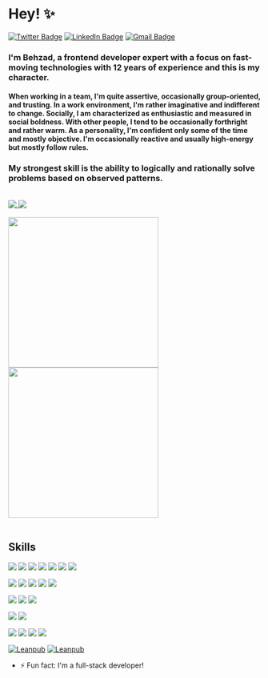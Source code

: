 # Hey! ✨

[![Twitter Badge](https://img.shields.io/badge/Twitter-%20-blue?style=flat&logo=twitter&logoColor=white)](https://twitter.com/behzadabbasi88)
[![LinkedIn Badge](https://img.shields.io/badge/LinkedIn-%20-blue?style=flat&logo=linkedin&logoColor=white)](https://www.linkedin.com/in/behzad88/)
[![Gmail Badge](https://img.shields.io/badge/Gmail-%20-d14836?style=flat&logo=Gmail&logoColor=white)](mailto:behzad88.2012@gmail.com)
### I'm Behzad, a frontend developer expert with a focus on fast-moving technologies with 12 years of experience and this is my character.

#### When working in a team, I'm quite assertive, occasionally group-oriented, and trusting. In a work environment, I'm rather imaginative and indifferent to change. Socially, I am characterized as enthusiastic and measured in social boldness. With other people, I tend to be occasionally forthright and rather warm. As a personality, I'm confident only some of the time and mostly objective. I'm occasionally reactive and usually high-energy but mostly follow rules.

### My strongest skill is the ability to logically and rationally solve problems based on observed patterns.

<br>
<a href="https://github.com/behzad888">
  <img align="top" src="https://github-readme-stats.vercel.app/api?username=behzad888&show_icons=true&theme=dark&time=now" />
</a>
<a href="https://github.com/behzad888">
  <img align="top" src="https://github-readme-stats.vercel.app/api/top-langs/?username=behzad888&layout=compact&theme=dark" />
</a>
<br>
<br>
<a href="https://wakatime.com/share/@behzad88/7372f96b-cd90-41d8-9376-3a1bfdc76225.svg">
  <img height="300" align="top" src="https://wakatime.com/share/@behzad88/7372f96b-cd90-41d8-9376-3a1bfdc76225.svg" />
</a>
<a href="https://wakatime.com/share/@behzad88/e977423f-cb3a-476e-bec2-2512b867456d.svg">
  <img height="300" align="top" src="https://wakatime.com/share/@behzad88/e977423f-cb3a-476e-bec2-2512b867456d.svg" />
</a>
<br>
<br>

## Skills

![](https://img.shields.io/badge/JavaScript-%20-yellow?style=flat&logo=javascript&color=f7df1d&logoColor=white)
![](https://img.shields.io/badge/TypeScript-%20-blue?style=flat&logo=typescript&color=297acb&logoColor=white)
![](https://img.shields.io/badge/React-%20-blue?style=flat&logo=react&color=61dafb&logoColor=white)
![](https://img.shields.io/badge/Redux-%20-blue?style=flat&logo=redux&color=764abc)
![](https://img.shields.io/badge/Next-%20-black?style=flat&logo=next.js)
![](https://img.shields.io/badge/Gatsby-%20-black?style=flat&logo=gatsby&color=663399)
![](https://img.shields.io/badge/Angular-%20-black?style=flat&logo=Angular&color=DD0031)

![](https://img.shields.io/badge/Jest-%20-black?style=flat&logo=jest&color=c21325)
![](https://img.shields.io/badge/Testing%20Library-%20-black?style=flat&logo=testing-library&color=e33332&logoColor=white)
![](https://img.shields.io/badge/GraphQL-%20-black?style=flat&logo=graphql&color=e10098)
![](https://img.shields.io/badge/Firebase-%20-black?style=flat&logo=firebase&color=ffca28&logoColor=white)
![](https://img.shields.io/badge/AWS-%20-black?style=flat&logo=amazon-aws&color=23FF99&logoColor=white)

![](https://img.shields.io/badge/CSS-%20-black?style=flat&logo=css3&color=1572b6)
![](https://img.shields.io/badge/Sass-%20-black?style=flat&logo=sass&color=cc6699&logoColor=white)
![](https://img.shields.io/badge/styled%20components-%20-black?style=flat&logo=styled-components&color=db7093&logoColor=white)

![](https://img.shields.io/badge/.net%20core-%20-black?style=flat&logo=.net&color=5C2D91&logoColor=white)
![](https://img.shields.io/badge/NodeJS-%20-black?style=flat&logo=Node.js&color=339933&logoColor=white)

![](https://img.shields.io/badge/Microsoft%20SQL%20Server-%20-black?style=flat&logo=microsoft-sql-server&color=CC2927&logoColor=white)
![](https://img.shields.io/badge/Redis-%20-black?style=flat&logo=redis&color=DC382D&logoColor=white)
![](https://img.shields.io/badge/PostreSQL-%20-black?style=flat&logo=postgresql&color=336791&logoColor=white)
![](https://img.shields.io/badge/MongoDB-%20-black?style=flat&logo=MongoDb&color=47A248&logoColor=white)

[![Leanpub](https://img.shields.io/badge/Beginning%20Aurelia-%20-black?style=flat&logo=leanpub&color=FDFDFD&logoColor=white)](https://leanpub.com/beginning-of-aurelia)
[![Leanpub](https://img.shields.io/badge/Practical%20Aurelia-%20-black?style=flat&logo=leanpub&color=FDFDFD&logoColor=white)](https://leanpub.com/practical-aurelia)

- ⚡ Fun fact: I'm a full-stack developer!
<!--
- 🔭 I’m currently working on ...
- 🌱 I’m currently learning ...
- 👯 I’m looking to collaborate on ...
- 🤔 I’m looking for help with ...
- 💬 Ask me about ...
- 📫 How to reach me: ...
- 😄 Pronouns: ...
- ⚡ Fun fact: ...
-->

